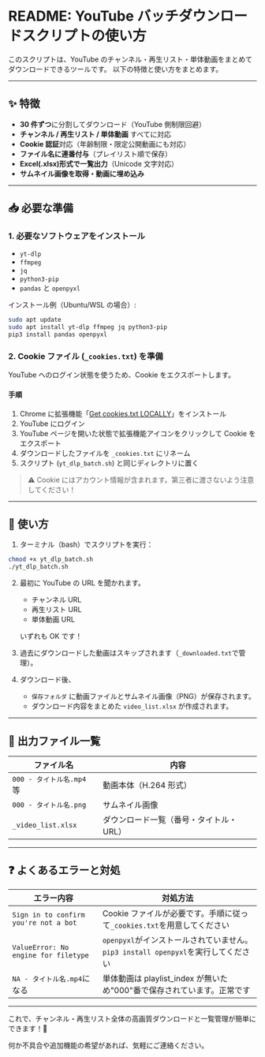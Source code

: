 # README: YouTube バッチダウンロードスクリプトの使い方

このスクリプトは、YouTube のチャンネル・再生リスト・単体動画をまとめてダウンロードできるツールです。
以下の特徴と使い方をまとめます。

---

## ✨ 特徴

- **30 件ずつ**に分割してダウンロード（YouTube 側制限回避）
- **チャンネル / 再生リスト / 単体動画** すべてに対応
- **Cookie 認証**対応（年齢制限・限定公開動画にも対応）
- **ファイル名に連番付与**（プレイリスト順で保存）
- **Excel(.xlsx)形式で一覧出力**（Unicode 文字対応）
- **サムネイル画像を取得・動画に埋め込み**

---

## 📥 必要な準備

### 1. 必要なソフトウェアをインストール

- `yt-dlp`
- `ffmpeg`
- `jq`
- `python3-pip`
- `pandas` と `openpyxl`

インストール例（Ubuntu/WSL の場合）:

```bash
sudo apt update
sudo apt install yt-dlp ffmpeg jq python3-pip
pip3 install pandas openpyxl
```

### 2. Cookie ファイル (`_cookies.txt`) を準備

YouTube へのログイン状態を使うため、Cookie をエクスポートします。

#### 手順

1. Chrome に拡張機能「[Get cookies.txt LOCALLY](https://chromewebstore.google.com/detail/get-cookiestxt-locally/cclelndahbckbenkjhflpdbgdldlbecc)」をインストール
2. YouTube にログイン
3. YouTube ページを開いた状態で拡張機能アイコンをクリックして Cookie をエクスポート
4. ダウンロードしたファイルを `_cookies.txt` にリネーム
5. スクリプト (`yt_dlp_batch.sh`) と同じディレクトリに置く

> ⚠️ Cookie にはアカウント情報が含まれます。第三者に渡さないよう注意してください！

---

## 🚀 使い方

1. ターミナル（bash）でスクリプトを実行：

```bash
chmod +x yt_dlp_batch.sh
./yt_dlp_batch.sh
```

2. 最初に YouTube の URL を聞かれます。

   - チャンネル URL
   - 再生リスト URL
   - 単体動画 URL

   いずれも OK です！

3. 過去にダウンロードした動画はスキップされます（`_downloaded.txt`で管理）。

4. ダウンロード後、
   - `保存フォルダ` に動画ファイルとサムネイル画像（PNG）が保存されます。
   - ダウンロード内容をまとめた `video_list.xlsx` が作成されます。

---

## 📂 出力ファイル一覧

| ファイル名                | 内容                                    |
| ------------------------- | --------------------------------------- |
| `000 - タイトル名.mp4` 等 | 動画本体（H.264 形式）                  |
| `000 - タイトル名.png`    | サムネイル画像                          |
| `_video_list.xlsx`        | ダウンロード一覧（番号・タイトル・URL） |

---

## ❓ よくあるエラーと対処

| エラー内容                            | 対処方法                                                                          |
| ------------------------------------- | --------------------------------------------------------------------------------- |
| `Sign in to confirm you're not a bot` | Cookie ファイルが必要です。手順に従って`_cookies.txt`を用意してください           |
| `ValueError: No engine for filetype`  | `openpyxl`がインストールされていません。`pip3 install openpyxl`を実行してください |
| `NA - タイトル名.mp4`になる           | 単体動画は playlist_index が無いため"000"番で保存されています。正常です           |

---

これで、チャンネル・再生リスト全体の高画質ダウンロードと一覧管理が簡単にできます！🎉

何か不具合や追加機能の希望があれば、気軽にご連絡ください。

